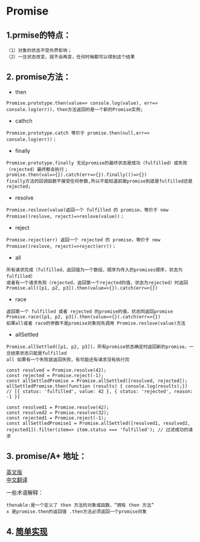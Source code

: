 # Promise

## 1.prmise的特点：
```
（1）对象的状态不受外界影响；
（2）一旦状态改变，就不会再变，任何时候都可以得到这个结果
```
## 2. promise方法：
* then
```
Promise.prototype.then(value=> console.log(value), err=> console.log(err))，then方法返回的是一个新的Promise实例;
```
* cathch
```
Promise.prototype.catch 等价于 promise.then(null,err=> console.log(err))；
```
* finally
```
Promise.prototype.finally 无论promise的最终状态是成功（fulfilled）或失败（rejected）最终都会执行；
promise.then(val=>{}).catch(err=>{}).finally(()=>{})
finally方法的回调函数不接受任何参数,所以不能知道前面promise到底是fulfilled还是rejected;
```
* resolve
```
Promise.reslove(value)返回一个 fulfilled 的 promise，等价于 new Promise((reslove, reject)=>reslove(value))；
```
* reject
```
Promise.reject(err) 返回一个 rejected 的 promise，等价于 new Promise((reslove, reject)=>reject(err))；
```
* all
```
所有请求完成（fulfilled，返回值为一个数组，顺序为传入的promises顺序，状态为fulfilled）
或者有一个请求失败（rejected，返回第一个rejected的值，状态为rejected）时返回
Promise.all([p1, p2, p3]).then(value=>{}).catch(err=>{})
```
* race
```
返回第一个 fulfilled 或者 rejected 的promise的值，状态同返回promise
Promise.race([p1, p2, p3]).then(value=>{}).catch(err=>{})
如果all或者 race的参数不是promise对象则先调用 Promise.reslove(value)方法
```
* allSettled
```
Promise.allSettled([p1, p2, p3])，所有promise状态确定时返回新的promise，一旦结束状态只能是fulfilled
all 如果有一个失败就返回失败，有可能还有请求没有执行完
``` 
```
const resolved = Promise.resolve(42);
const rejected = Promise.reject(-1);
const allSettledPromise = Promise.allSettled([resolved, rejected]);
allSettledPromise.then(function (results) { console.log(results);})
// [{ status: 'fulfilled', value: 42 }, { status: 'rejected', reason: -1 }]
```
```
const resolved1 = Promise.resolve(42);
const resolved2 = Promise.resolve(32);
const rejected1 = Promise.reject(-1);
const allSettledPromise1 = Promise.allSettled([resolved1, resolved2, rejected1]).filter(item=> item.status === 'fulfilled'); // 过滤成功的请求
```
## 3. promise/A+ 地址：

[英文版](https://promisesaplus.com/)  
[中文翻译](https://www.ituring.com.cn/article/66566)

一些术语解释：
```
thenable:是一个定义了 then 方法的对象或函数，“拥有 then 方法”
x 是promise.then的返回值 .then方法必须返回一个promise对象
```
## 4. [简单实现](https://github.com/chun1hao/MyBlog/blob/master/Promise/es6.js)  

